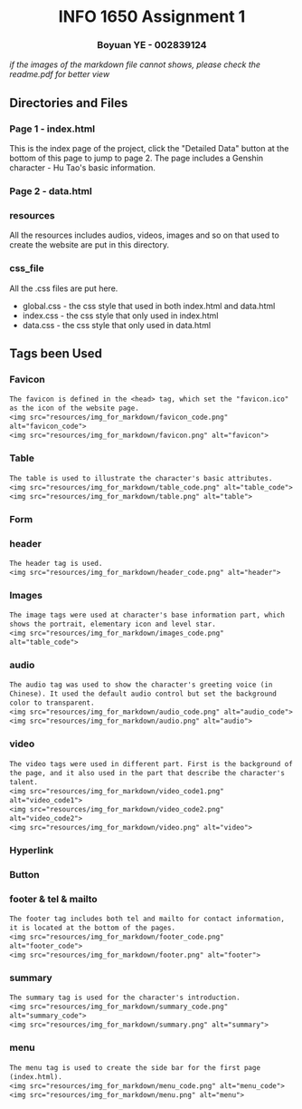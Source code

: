<div align="center">
    <h1>INFO 1650 Assignment 1</h1>
    <h3>Boyuan YE - 002839124</h3>
</div>


<i>if the images of the markdown file cannot shows, please check the readme.pdf for better view</i>

## Directories and Files
### Page 1 - index.html
This is the index page of the project, click the "Detailed Data" button at the bottom of this page to jump to page 2.
The page includes a Genshin character - Hu Tao's basic information.

### Page 2 - data.html


### resources
All the resources includes audios, videos, images and so on that used to create the website are put in this directory.

### css_file
All the .css files are put here.
* global.css - the css style that used in both index.html and data.html
* index.css - the css style that only used in index.html
* data.css - the css style that only used in data.html


## Tags been Used
### Favicon
    The favicon is defined in the <head> tag, which set the "favicon.ico" as the icon of the website page.
    <img src="resources/img_for_markdown/favicon_code.png" alt="favicon_code">
    <img src="resources/img_for_markdown/favicon.png" alt="favicon">

### Table
    The table is used to illustrate the character's basic attributes.
    <img src="resources/img_for_markdown/table_code.png" alt="table_code">
    <img src="resources/img_for_markdown/table.png" alt="table">

### Form

### header
    The header tag is used.
    <img src="resources/img_for_markdown/header_code.png" alt="header">

### Images
    The image tags were used at character's base information part, which shows the portrait, elementary icon and level star.
    <img src="resources/img_for_markdown/images_code.png" alt="table_code">

### audio
    The audio tag was used to show the character's greeting voice (in Chinese). It used the default audio control but set the background color to transparent.
    <img src="resources/img_for_markdown/audio_code.png" alt="audio_code">
    <img src="resources/img_for_markdown/audio.png" alt="audio">

### video
    The video tags were used in different part. First is the background of the page, and it also used in the part that describe the character's talent.
    <img src="resources/img_for_markdown/video_code1.png" alt="video_code1">
    <img src="resources/img_for_markdown/video_code2.png" alt="video_code2">
    <img src="resources/img_for_markdown/video.png" alt="video">

    
### Hyperlink
### Button

### footer & tel & mailto
    The footer tag includes both tel and mailto for contact information, it is located at the bottom of the pages.
    <img src="resources/img_for_markdown/footer_code.png" alt="footer_code">
    <img src="resources/img_for_markdown/footer.png" alt="footer">
    
### summary
    The summary tag is used for the character's introduction.
    <img src="resources/img_for_markdown/summary_code.png" alt="summary_code">
    <img src="resources/img_for_markdown/summary.png" alt="summary">
    
### menu
    The menu tag is used to create the side bar for the first page (index.html).
    <img src="resources/img_for_markdown/menu_code.png" alt="menu_code">
    <img src="resources/img_for_markdown/menu.png" alt="menu">
